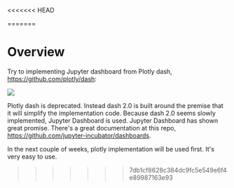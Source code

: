 <<<<<<< HEAD

=======
# Overview

Try to implementing Jupyter dashboard from Plotly dash, https://github.com/plotly/dash:

![](https://camo.githubusercontent.com/a38f9ed71170e3112dd3e4af1d11d4b081fe2e25/687474703a2f2f692e696d6775722e636f6d2f643379346e776d2e676966)

Plotly dash is deprecated. Instead dash 2.0 is built around the premise that it will simplify the implementation code. Because dash 2.0 seems slowly implemented, Jupyter Dashboard is used. Jupyter Dashboard has shown great promise. There's a great documentation at this repo, https://github.com/jupyter-incubator/dashboards.

In the next couple of weeks, plotly implementation will be used first. It's very easy to use.
>>>>>>> 7db1cf8628c384dc9fc5e549e6f4e89987163e93
